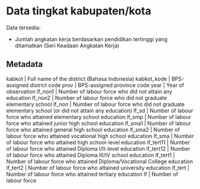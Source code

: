 # Data tingkat kabupaten/kota

Data tersedia:
- Jumlah angkatan kerja berdasarkan pendidikan tertinggi yang ditamatkan (Seri Keadaan Angkatan Kerja)

## Metadata
kabkot	    | Full name of the district (Bahasa Indonesia)
kabkot_kode	| BPS-assigned district code
prov	      | BPS-assigned province code
year	      | Year of observation
lf_non1	    | Number of labour force who did not attain any education
lf_non2	    | Number of labour force who did not graduate elementary school
lf_non	    | Number of labour force who did not graduate elementary school (or did not attain any education)
lf_sd	      | Number of labour force who attained elementary school education
lf_smp	    | Number of labour force who attained junior high school education
lf_sma1	    | Number of labour force who attained general high school education
lf_sma2	    | Number of labour force who attained vocational high school education
lf_sma	    | Number of labour force who attained high school-level education
lf_tert11	  | Number of labour force who attained Diploma I/II-level education
lf_tert12	  | Number of labour force who attained Diploma III/IV school education
lf_tert1    | Number of labour force who attained Diploma/Vocational College education
lf_tert2	  | Number of labour force who attained university education
lf_tert	    | Number of labour force who attained tertiary education
lf          | Number of labour force
